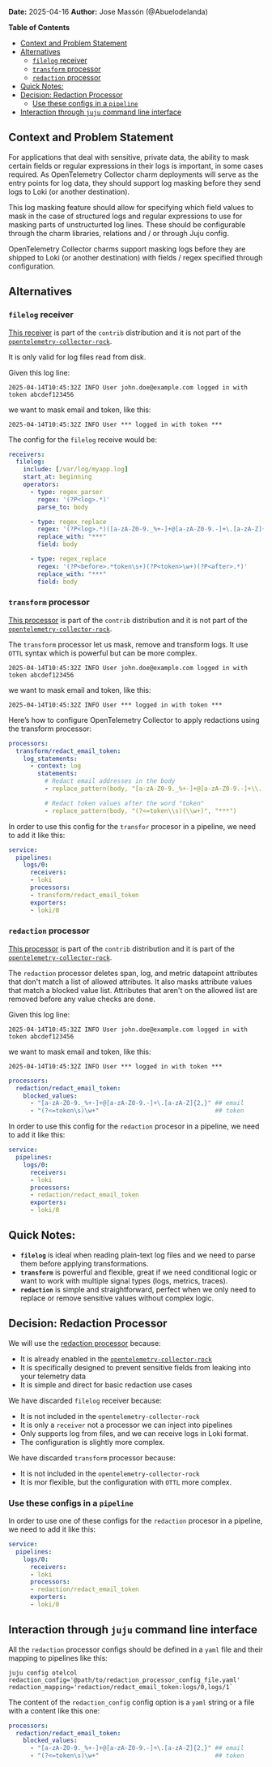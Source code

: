 **Date:** 2025-04-16
**Author:** Jose Massón (@Abuelodelanda)


<!-- markdown-toc start - Don't edit this section. Run M-x markdown-toc-refresh-toc -->
**Table of Contents**

- [Context and Problem Statement](#context-and-problem-statement)
- [Alternatives](#alternatives)
  - [`filelog` receiver](#filelog-receiver)
  - [`transform` processor](#transform-processor)
  - [`redaction` processor](#redaction-processor)
- [Quick Notes:](#quick-notes)
- [Decision: Redaction Processor](#decision-redaction-processor)
  - [Use these configs in a `pipeline`](#use-these-configs-in-a-pipeline)
- [Interaction through `juju` command line interface](#interaction-through-juju-command-line-interface)

<!-- markdown-toc end -->



## Context and Problem Statement

For applications that deal with sensitive, private data, the ability to mask certain fields or regular expressions in their logs is important, in some cases required. As OpenTelemetry Collector charm deployments will serve as the entry points for log data, they should support log masking before they send logs to Loki (or another destination).

This log masking feature should allow for specifying which field values to mask in the case of structured logs and regular expressions to use for masking parts of unstructurted log lines. These should be configurable through the charm libraries, relations and / or through Juju config.

OpenTelemetry Collector charms support masking logs before they are shipped to Loki (or another destination) with fields / regex specified through configuration.

## Alternatives

### `filelog` receiver

[This receiver](https://github.com/open-telemetry/opentelemetry-collector-contrib/blob/main/receiver/filelogreceiver/README.md) is part of the `contrib` distribution and it is not part of the [`opentelemetry-collector-rock`](https://github.com/canonical/opentelemetry-collector-rock).

It is only valid for log files read from disk.

Given this log line:

```
2025-04-14T10:45:32Z INFO User john.doe@example.com logged in with token abcdef123456
```

we want to mask email and token, like this:

```
2025-04-14T10:45:32Z INFO User *** logged in with token ***
```

The config for the `filelog` receive would be:

```yaml
receivers:
  filelog:
    include: [/var/log/myapp.log]
    start_at: beginning
    operators:
      - type: regex_parser
        regex: '(?P<log>.*)'
        parse_to: body

      - type: regex_replace
        regex: '(?P<log>.*)([a-zA-Z0-9._%+-]+@[a-zA-Z0-9.-]+\.[a-zA-Z]{2,})(.*)'
        replace_with: "***"
        field: body

      - type: regex_replace
        regex: '(?P<before>.*token\s+)(?P<token>\w+)(?P<after>.*)'
        replace_with: "***"
        field: body
```


### `transform` processor

[This processor](https://github.com/open-telemetry/opentelemetry-collector-contrib/tree/main/processor/transformprocessor) is part of the `contrib` distribution and it is not part of the [`opentelemetry-collector-rock`](https://github.com/canonical/opentelemetry-collector-rock).

The `transform` processor let us mask, remove and transform logs. It use `OTTL` syntax which is powerful but can be more complex.

```
2025-04-14T10:45:32Z INFO User john.doe@example.com logged in with token abcdef123456
```

we want to mask email and token, like this:

```
2025-04-14T10:45:32Z INFO User *** logged in with token ***
```

Here’s how to configure OpenTelemetry Collector to apply redactions using the transform processor:


```yaml
processors:
  transform/redact_email_token:
    log_statements:
      - context: log
        statements:
          # Redact email addresses in the body
          - replace_pattern(body, "[a-zA-Z0-9._%+-]+@[a-zA-Z0-9.-]+\\.[a-zA-Z]{2,}", "***")

          # Redact token values after the word "token"
          - replace_pattern(body, "(?<=token\\s)(\\w+)", "***")
```

In order to use this config for the `transfor` procesor in a pipeline, we need to add it like this:

```yaml
service:
  pipelines:
    logs/0:
      receivers:
      - loki
      processors:
      - transform/redact_email_token
      exporters:
      - loki/0
```



### `redaction` processor


[This processor](https://github.com/open-telemetry/opentelemetry-collector-contrib/tree/main/processor/redactionprocessor) is part of the `contrib` distribution and it is part of the [`opentelemetry-collector-rock`](https://github.com/canonical/opentelemetry-collector-rock).

The `redaction` processor deletes span, log, and metric datapoint attributes that don't match a list of allowed attributes. It also masks attribute values that match a blocked value list. Attributes that aren't on the allowed list are removed before any value checks are done.

Given this log line:

```
2025-04-14T10:45:32Z INFO User john.doe@example.com logged in with token abcdef123456
```

we want to mask email and token, like this:

```
2025-04-14T10:45:32Z INFO User *** logged in with token ***
```


```yaml
processors:
  redaction/redact_email_token:
    blocked_values:
      - "[a-zA-Z0-9._%+-]+@[a-zA-Z0-9.-]+\.[a-zA-Z]{2,}" ## email
      - "(?<=token\s)\w+"                                ## token
```

In order to use this config for the `redaction` procesor in a pipeline, we need to add it like this:

```yaml
service:
  pipelines:
    logs/0:
      receivers:
      - loki
      processors:
      - redaction/redact_email_token
      exporters:
      - loki/0
```




## Quick Notes:
- **`filelog`** is ideal when reading plain-text log files and we need to parse them before applying transformations.
- **`transform`** is powerful and flexible, great if we need conditional logic or want to work with multiple signal types (logs, metrics, traces).
- **`redaction`** is simple and straightforward, perfect when we only need to replace or remove sensitive values without complex logic.



## Decision: Redaction Processor

We will use the [redaction processor](https://github.com/open-telemetry/opentelemetry-collector-contrib/blob/main/processor/redactionprocessor) because:

- It is already enabled in the [`opentelemetry-collector-rock`](https://github.com/canonical/opentelemetry-collector-rock/blob/main/0.123.1/manifest.yaml#L25)
- It is specifically designed to prevent sensitive fields from leaking into your telemetry data
- It is simple and direct for basic redaction use cases


We have discarded `filelog` receiver because:

- It is not included in the `opentelemetry-collector-rock`
- It is only a `receiver` not a processor we can inject into pipelines
- Only supports log from files, and we can receive logs in Loki format.
- The configuration is slightly more complex.


We have discarded `transform` processor because:

- It is not included in the `opentelemetry-collector-rock`
- It is mor flexible, but the configuration with `OTTL` more complex.


### Use these configs in a `pipeline`

In order to use one of these configs for the `redaction` procesor in a pipeline, we need to add it like this:

```yaml
service:
  pipelines:
    logs/0:
      receivers:
      - loki
      processors:
      - redaction/redact_email_token
      exporters:
      - loki/0
```


## Interaction through `juju` command line interface

All the `redaction` processor configs should be defined in a `yaml` file and their mapping to pipelines like this:

```shell
juju config otelcol redaction_config='@path/to/redaction_processor_config_file.yaml' redaction_mapping='redaction/redact_email_token:logs/0,logs/1`
```

The content of the `redaction_config` config option is a `yaml` string or a file with a content like this one:

```yaml
processors:
  redaction/redact_email_token:
    blocked_values:
      - "[a-zA-Z0-9._%+-]+@[a-zA-Z0-9.-]+\.[a-zA-Z]{2,}" ## email
      - "(?<=token\s)\w+"                                ## token
```
